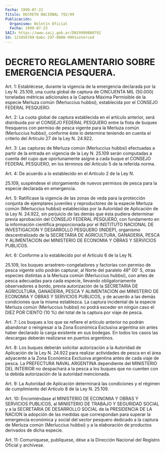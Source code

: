 ```yaml
---
Fecha: 1999-07-22
Título: DECRETO NACIONAL 792/99
Publicación:
  Organismo: Boletín Oficial
  Fecha: 1999-07-23
SAIJ: https://www.saij.gob.ar/DN19990000792
Id: 123456789-0abc-297-0000-9991soterced
---
```

# DECRETO REGLAMENTARIO SOBRE EMERGENCIA PESQUERA.

<a id="1"></a>
Art. 1: Establécese,  durante  la vigencia de la emergencia declarada por la Ley N. 25.109, una cuota  global  de  captura  de CINCUENTA MIL (50.000)  toneladas métricas adicionales a la Captura Máxima Permisible de la especie  Merluza común (Merluccius hubbsi), establecida por el CONSEJO FEDERAL PESQUERO.

<a id="2"></a>
Art.  2: La cuota global de captura  establecida  en  el  artículo anterior, será distribuida por el CONSEJO FEDERAL PESQUERO entre la flota de  buques  fresqueros  con  permiso de pesca vigente para la Merluza  común  (Merluccius  hubbsi), conforme  éste  lo  determine teniendo en cuenta el criterio del Artículo 27 de la Ley N. 24.922.

<a id="3"></a>
Art.  3: Las  capturas  de  Merluza  común  (Merluccius  hubbsi) efectuadas a partir de la entrada  en  vigencia de la Ley N. 25.109 serán computadas a cuenta del cupo que oportunamente  asigne a cada buque el CONSEJO FEDERAL PESQUERO, en los términos del  Artículo  5 de la referida norma.

<a id="4"></a>
Art.  4: De acuerdo a lo establecido en el Artículo 2 de la Ley N.

25.109, suspéndese el otorgamiento de nuevos permisos de pesca para la especie declarada en emergencia.

<a id="5"></a>
Art. 5: Ratifícase  la  vigencia  de  las  zonas  de  veda para la protección conjunta de ejemplares juveniles y reproductores  de  la especie  Merluza  común  (Merluccius  hubbsi)  establecidas  por la Autoridad de Aplicación de la Ley N. 24.922, sin perjuicio de las demás que ésta pudiera determinar  previa  aprobación  del  CONSEJO FEDERAL  PESQUERO,  con  fundamento  en  la  información científica proporcionada  por  el  INSTITUTO  NACIONAL  DE  INVESTIGACION    Y DESARROLLO    PESQUERO    (INIDEP),  organismo  descentralizado  de la SECRETARIA DE AGRICULTURA,  GANADERIA,  PESCA Y ALIMENTACION del MINISTERIO  DE  ECONOMIA  Y  OBRAS   Y  SERVICIOS  PUBLICOS.

<a id="6"></a>
Art. 6: Conforme a lo establecido por el Artículo  6  de la Ley N.

25.109, los buques arrastrero-congeladores y factorías con  permiso de  pesca  vigente sólo podrán capturar, al Norte del paralelo  48° 00' S, otras  especies  distintas  a  la  Merluza común (Merluccius hubbsi), con artes de pesca adecuadas para  cada  especie, llevando obligatoriamente  observadores a bordo, previa autorización  de  la SECRETARIA DE AGRICULTURA,  GANADERIA,  PESCA  Y  ALIMENTACION  del MINISTERIO DE ECONOMIA Y OBRAS Y SERVICIOS PUBLICOS, y de acuerdo a las    demás  condiciones  que  la  misma  establezca.  La  captura incidental de la especie Merluza común (Merluccius hubbsi) no podrá exceder  en  ningún  caso el DIEZ POR CIENTO (10 %) del total de la captura por viaje de pesca.

<a id="7"></a>
Art. 7: Los buques a  los  que  se refiere el artículo anterior no podrán  abandonar  o  reingresar  a  la  Zona  Económica  Exclusiva argentina  sin  antes haber declarado la  carga  existente  en  sus bodegas. En todos  los  casos  las  descargas deberán realizarse en puertos argentinos.

<a id="8"></a>
Art. 8: Los buques deberán solicitar  autorización  a la Autoridad de  Aplicación  de  la  Ley N. 24.922 para realizar actividades  de pesca en el área adyacente  a la Zona Económica Exclusiva argentina antes  de  cada  viaje  de pesca.  La  PREFECTURA  NAVAL  ARGENTINA dependiente del MINISTERIO  DEL INTERIOR no despachará a la pesca a los  buques  que  no  cuenten con  la  debida  autorización  de  la autoridad mencionada.

<a id="9"></a>
Art. 9: La Autoridad de  Aplicación  determinará las condiciones y el régimen de cumplimiento del Artículo  8  de  la  Ley N. 25.109.

<a id="10"></a>
Art.  10: Encomiéndase  al  MINISTERIO  DE  ECONOMIA Y OBRAS  Y SERVICIOS PUBLICOS, al MINISTERIO DE TRABAJO Y SEGURIDAD SOCIAL y a la SECRETARIA DE DESARROLLO SOCIAL de la PRESIDENCIA  DE  LA NACION la  adopción  de  las  medidas  que  correspondan  para  superar la emergencia  económica  y social del sector pesquero dedicado  a  la captura de Merluza común  (Merluccius hubbsi) y a la elaboración de productos derivados de dicha especie.

<a id="11"></a>
Art. 11: Comuníquese, publíquese, dése  a  la  Dirección Nacional del Registro Oficial y archívese.